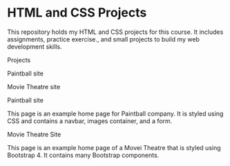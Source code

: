 # HTML and CSS Projects
 This repository holds my HTML and CSS projects for this course. It includes assignments, practice exercise., and small projects to build my web development skills.

Projects

Paintball site

Movie Theatre site

Paintball site

This page is an example home page for Paintball company. It is styled using CSS and contains a navbar, images container, and a form.

Movie Theatre Site

This page is an example home page of a Movei Theatre that is styled using Bootstrap 4. It contains many Bootstrap components.
